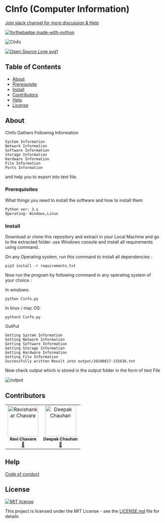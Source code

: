 # CInfo (Computer Information)
[Join slack channel for more discussion & Help ](https://join.slack.com/t/cinfo-group/shared_invite/enQtODU3Nzc2OTUwMjk1LTQxNzdhNmI1MjJkMjYxMjM2OTIyOTMwYzkyMDZhMDU2OGE5ZDliMWEwZWVmN2Q4ZmMzOTQ0NThmMjMwZmU4OTk)

[![forthebadge made-with-python](http://ForTheBadge.com/images/badges/made-with-python.svg)](https://www.python.org/)



![CInfo](https://raw.githubusercontent.com/chavarera/Cinfo/master/img/logo.png)

[![Open Source Love svg1](https://badges.frapsoft.com/os/v1/open-source.svg?v=103)](https://github.com/chavarera/Cinfo)

## Table of Contents
- [About](#About)
- [Prerequisite](#Prerequisite)
- [Install](#install)
- [Contributors](#Contributors)
- [Help](#Help)
- [License](#license)

## About
CInfo Gathers Following Information
```
System Information
Network Information
Software Information
Storage Information
Hardware Information
File Information
Ports Information
```
and help you to export into text file.

### Prerequisites

What things you need to install the software and how to install them

```
Python ver: 3.x
Operating: Windows,Linux
```



### Install

Download or clone this repository and extract in your Local Machine and go to the extracted folder.
use Windows console and install all requirements using command.. 

On any Operating system, run this command to install all dependencies :
```
pip3 install -r requirements.txt
```
Now run the program by following command in any operating system of your choice :

In windows:
```
python Cinfo.py
```
In linux / mac OS:
```
python3 Cinfo.py
```

OutPut
```
Getting System Information
Getting Network Information
Getting Software Information
Getting Storage Information
Getting Hardware Information
Getting File Information
Successfully written Result into output/20190817-155638.txt
```

Now check output which is stored in the output folder in the form of text File

![output](https://github.com/chavarera/Cinfo/blob/master/img/output.PNG)


## Contributors
<table>
  <tr>
    <td align="center"><a href="https://rmcservices.com"><img src="https://avatars3.githubusercontent.com/u/33047641?v=3" width="100px;" alt="Ravishankar Chavare"/><br /><sub><b>Ravi Chavare</b></sub></a><br /> <a href="https://github.com/chavarera" title="Github">📖</a></td>
      <td align="center"><a href="https://github.com/royaleagle73"><img src="https://avatars1.githubusercontent.com/u/34307370?s=460&v=4" width="100px;" alt="Deepak Chauhan"/><br /><sub><b>Deepak Chauhan</b></sub></a><br /> <a href="https://github.com/royaleagle73" title="Github">📖</a></td>
</tr>
</table>

## Help
[Code of conduct](CODE_OF_CONDUCT.md)

## License
[![MIT license](https://img.shields.io/badge/License-MIT-blue.svg)](LICENSE)

This project is licensed under the MIT License - see the [LICENSE.md](LICENSE.md) file for details
